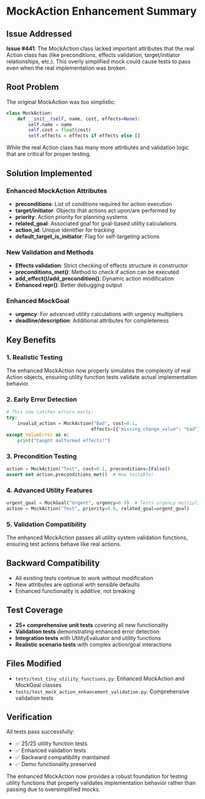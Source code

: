 # MockAction Enhancement Summary

## Issue Addressed
**Issue #441**: The MockAction class lacked important attributes that the real Action class has (like preconditions, effects validation, target/initiator relationships, etc.). This overly simplified mock could cause tests to pass even when the real implementation was broken.

## Root Problem
The original MockAction was too simplistic:
```python
class MockAction:
    def __init__(self, name, cost, effects=None):
        self.name = name
        self.cost = float(cost)
        self.effects = effects if effects else []
```

While the real Action class has many more attributes and validation logic that are critical for proper testing.

## Solution Implemented

### Enhanced MockAction Attributes
- **preconditions**: List of conditions required for action execution
- **target/initiator**: Objects that actions act upon/are performed by  
- **priority**: Action priority for planning systems
- **related_goal**: Associated goal for goal-based utility calculations
- **action_id**: Unique identifier for tracking
- **default_target_is_initiator**: Flag for self-targeting actions

### New Validation and Methods
- **Effects validation**: Strict checking of effects structure in constructor
- **preconditions_met()**: Method to check if action can be executed
- **add_effect()/add_precondition()**: Dynamic action modification
- **Enhanced __repr__()**: Better debugging output

### Enhanced MockGoal
- **urgency**: For advanced utility calculations with urgency multipliers
- **deadline/description**: Additional attributes for completeness

## Key Benefits

### 1. Realistic Testing
The enhanced MockAction now properly simulates the complexity of real Action objects, ensuring utility function tests validate actual implementation behavior.

### 2. Early Error Detection
```python
# This now catches errors early:
try:
    invalid_action = MockAction("Bad", cost=0.1, 
                               effects=[{"missing_change_value": "bad"}])
except ValueError as e:
    print("Caught malformed effects!")
```

### 3. Precondition Testing
```python
action = MockAction("Test", cost=0.1, preconditions=[False])
assert not action.preconditions_met()  # Now testable!
```

### 4. Advanced Utility Features
```python
urgent_goal = MockGoal("Urgent", urgency=0.9)  # Tests urgency multipliers
action = MockAction("Test", priority=0.8, related_goal=urgent_goal)
```

### 5. Validation Compatibility
The enhanced MockAction passes all utility system validation functions, ensuring test actions behave like real actions.

## Backward Compatibility
- All existing tests continue to work without modification
- New attributes are optional with sensible defaults
- Enhanced functionality is additive, not breaking

## Test Coverage
- **25+ comprehensive unit tests** covering all new functionality
- **Validation tests** demonstrating enhanced error detection  
- **Integration tests** with UtilityEvaluator and utility functions
- **Realistic scenario tests** with complex action/goal interactions

## Files Modified
- `tests/test_tiny_utility_functions.py`: Enhanced MockAction and MockGoal classes
- `tests/test_mock_action_enhancement_validation.py`: Comprehensive validation tests

## Verification
All tests pass successfully:
- ✅ 25/25 utility function tests 
- ✅ Enhanced validation tests
- ✅ Backward compatibility maintained
- ✅ Demo functionality preserved

The enhanced MockAction now provides a robust foundation for testing utility functions that properly validates implementation behavior rather than passing due to oversimplified mocks.